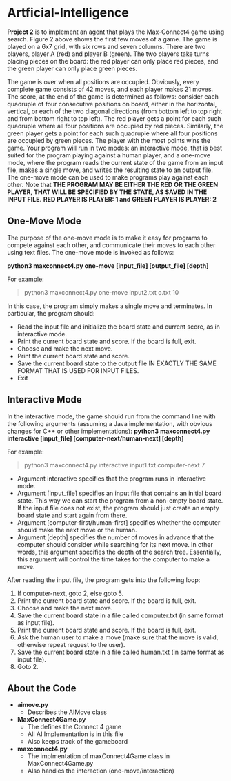 # Artficial-Intelligence

**Project 2** is to implement an agent that plays the Max-Connect4 game using search. Figure 2 above shows the first few moves of a game. The game is played on a 6x7 grid, with six rows and seven columns. There are two players, player A (red) and player B (green). The two players take turns placing pieces on the board: the red player can only place red pieces, and the green player can only place green pieces. 

The game is over when all positions are occupied. Obviously, every complete game consists of 42 moves, and each player makes 21 moves. The score, at the end of the game is determined as follows: consider each quadruple of four consecutive positions on board, either in the horizontal, vertical, or each of the two diagonal directions (from bottom left to top right and from bottom right to top left). The red player gets a point for each such quadruple where all four positions are occupied by red pieces. Similarly, the green player gets a point for each such quadruple where all four positions are occupied by green pieces. The player with the most points wins the game. Your program will run in two modes: an interactive mode, that is best suited for the program playing against a human player, and a one-move mode, where the program reads the current state of the game from an input file, makes a single move, and writes the resulting state to an output file. The one-move mode can be used to make programs play against each other. Note that **THE PROGRAM MAY BE EITHER THE RED OR THE GREEN PLAYER, THAT WILL BE SPECIFIED BY THE STATE, AS SAVED IN THE INPUT FILE.** **RED PLAYER IS PLAYER: 1 and GREEN PLAYER IS PLAYER: 2**


## One-Move Mode
The purpose of the one-move mode is to make it easy for programs to compete against each other, and communicate their moves to each other using text files. The one-move mode is invoked as follows:

**python3 maxconnect4.py one-move [input_file] [output_file] [depth]**

For example:

  >python3 maxconnect4.py one-move input2.txt o.txt 10 

In this case, the program simply makes a single move and terminates. In particular, the program should:
  - Read the input file and initialize the board state and current score, as in interactive mode.
  - Print the current board state and score. If the board is full, exit.
  - Choose and make the next move.
  - Print the current board state and score.
  - Save the current board state to the output file IN EXACTLY THE SAME FORMAT THAT IS USED FOR INPUT FILES.
  - Exit

 
 
 ## Interactive Mode
In the interactive mode, the game should run from the command line with the following arguments (assuming a Java implementation, with obvious changes for C++ or other implementations):
**python3 maxconnect4.py interactive [input_file] [computer-next/human-next] [depth]**

For example:

  > python3 maxconnect4.py interactive input1.txt computer-next 7


- Argument interactive specifies that the program runs in interactive mode.
- Argument [input_file] specifies an input file that contains an initial board state. This way we can start the program from a non-empty board state. If the input file does not exist, the program should just create an empty board state and start again from there.
- Argument [computer-first/human-first] specifies whether the computer should make the next move or the human.
- Argument [depth] specifies the number of moves in advance that the computer should consider while searching for its next move. In other words, this argument specifies the depth of the search tree. Essentially, this argument will control the time takes for the computer to make a move.

After reading the input file, the program gets into the following loop:
1. If computer-next, goto 2, else goto 5.
2. Print the current board state and score. If the board is full, exit.
3. Choose and make the next move.
4. Save the current board state in a file called computer.txt (in same format as input file).
5. Print the current board state and score. If the board is full, exit.
6. Ask the human user to make a move (make sure that the move is valid, otherwise repeat request to the user).
7. Save the current board state in a file called human.txt (in same format as input file).
8. Goto 2.


## About the Code
* **aimove.py**
  - Describes the AIMove class
* **MaxConnect4Game.py** 
  - The defines the Connect 4 game 
  - All AI Implementation is in this file
  - Also keeps track of the gameboard
* **maxconnect4.py** 
  - The implmentation of maxConnect4Game class in MaxConnect4Game.py
  - Also handles the interaction (one-move/interaction)
